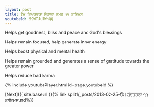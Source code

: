 ```yaml
---
layout: post
title: ਓਮ ਵਿਖਯਥਯਾ ਲੋਕਾਯਾ ਨਮਹ ੧੧ ਟਾਇਮਸ
youtubeId: 59WTJuTWhQQ
---
```

 
 
Helps get goodness, bliss and peace and God's blessings
 
Helps remain focused, help generate inner energy 
 
Helps boost physical and mental health 
 
Helps remain grounded and generates a sense of gratitude towards the greater power 
 
Helps reduce bad karma
 
 
 
 


{% include youtubePlayer.html id=page.youtubeId %}
 
[Next]({{ site.baseurl }}{% link  split1/_posts/2013-02-25-ਓਮ ਸੁੱਚਤਹਰਾ  ੧੧ ਟਾਇਮਸ.md%})
 

